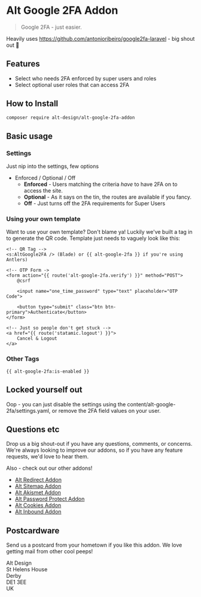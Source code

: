 # Alt Google 2FA Addon

> Google 2FA - just easier.

Heavily uses https://github.com/antonioribeiro/google2fa-laravel - big shout out 🫶

## Features

- Select who needs 2FA enforced by super users and roles
- Select optional user roles that can access 2FA

## How to Install

``` bash
composer require alt-design/alt-google-2fa-addon
```

## Basic usage

### Settings
Just nip into the settings, few options

- Enforced / Optional / Off
  - **Enforced** - Users matching the criteria _have_ to have 2FA on to access the site.
  - **Optional** - As it says on the tin, the routes are available if you fancy.
  - **Off** - Just turns off the 2FA requirements for Super Users

### Using your own template
Want to use your own template? Don't blame ya! Luckily we've built a tag in to generate the QR code. Template just needs to vaguely look like this:
```
<!-- QR Tag -->
<s:AltGoogle2FA /> (Blade) or {{ alt-google-2fa }} if you're using Antlers)

<!-- OTP Form ->
<form action="{{ route('alt-google-2fa.verify') }}" method="POST">
    @csrf

    <input name="one_time_password" type="text" placeholder="OTP Code">

    <button type="submit" class="btn btn-primary">Authenticate</button>
</form>

<!-- Just so people don't get stuck -->
<a href="{{ route('statamic.logout') }}"> 
    Cancel & Logout
</a>
```

### Other Tags
```
{{ alt-google-2fa:is-enabled }}
```

## Locked yourself out

Oop - you can just disable the settings using the content/alt-google-2fa/settings.yaml, or remove the 2FA field values on your user.

## Questions etc

Drop us a big shout-out if you have any questions, comments, or concerns. We're always looking to improve our addons, so if you have any feature requests, we'd love to hear them.

Also - check out our other addons!
- [Alt Redirect Addon](https://github.com/alt-design/Alt-Redirect-Addon)
- [Alt Sitemap Addon](https://github.com/alt-design/Alt-Sitemap-Addon)
- [Alt Akismet Addon](https://github.com/alt-design/Alt-Akismet-Addon)
- [Alt Password Protect Addon](https://github.com/alt-design/Alt-Password-Protect-Addon)
- [Alt Cookies Addon](https://github.com/alt-design/Alt-Cookies-Addon)
- [Alt Inbound Addon](https://github.com/alt-design/Alt-Inbound-Addon)

## Postcardware

Send us a postcard from your hometown if you like this addon. We love getting mail from other cool peeps!

Alt Design  
St Helens House  
Derby  
DE1 3EE  
UK    

